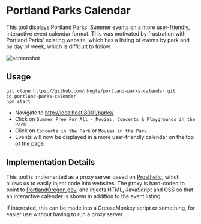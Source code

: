 # Portland Parks Calendar

This tool displays Portland Parks' Summer events on a more user-friendly,
interactive event calendar format.  This was motivated by frustration with
Portland Parks' existing website, which has a listing of events by park and by
day of week, which is difficult to follow.

![screenshot](https://cloud.githubusercontent.com/assets/149423/9261255/8bfc3a30-41c1-11e5-98f2-5fb101aa8e30.png)

## Usage
```console
git clone https://github.com/nhogle/portland-parks-calendar.git 
cd portland-parks-calendar
npm start
```

- Navigate to [http://localhost:8001/parks/](http://localhost:8001/parks/)
- Click on `Summer Free For All - Movies, Concerts & Playgrounds in the Park`
- Click on `Concerts in the Park` or `Movies in the Park`
- Events will now be displayed in a more user-friendly calendar on the top of the page.

## Implementation Details 

This tool is implemented as a proxy server based on
[Prosthetic](https://github.com/stamen/prosthetic/), which allows us to 
easily inject code into websites.  The proxy is hard-coded to point to 
[PortlandOregon.gov](http://portlandoregon.gov), and injects HTML, JavaScript 
and CSS so that an interactive calender is shown in addition to the event 
listing.

If interested, this can be made into a GreaseMonkey script or something, for
easier use without having to run a proxy server.
